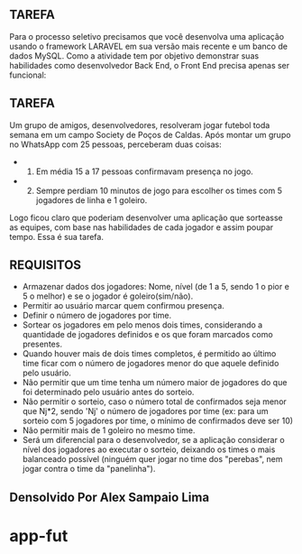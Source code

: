 

## TAREFA

Para o processo seletivo precisamos que você desenvolva uma aplicação usando o framework LARAVEL
em sua versão mais recente e um banco de dados MySQL.
Como a atividade tem por objetivo demonstrar suas habilidades como desenvolvedor Back End, o Front End
precisa apenas ser funcional:

## TAREFA

Um grupo de amigos, desenvolvedores, resolveram jogar futebol toda semana em um campo Society de
Poços de Caldas.
Após montar um grupo no WhatsApp com 25 pessoas, perceberam duas coisas:
- 1. Em média 15 a 17 pessoas confirmavam presença no jogo.
- 2. Sempre perdiam 10 minutos de jogo para escolher os times com 5 jogadores de linha e 1 goleiro.

Logo ficou claro que poderiam desenvolver uma aplicação que sorteasse as equipes, com base nas
habilidades de cada jogador e assim poupar tempo.
Essa é sua tarefa.

## REQUISITOS


- Armazenar dados dos jogadores: Nome, nível (de 1 a 5, sendo 1 o pior e 5 o melhor) e se o jogador é goleiro(sim/não).
- Permitir ao usuário marcar quem confirmou presença.
- Definir o número de jogadores por time.
- Sortear os jogadores em pelo menos dois times, considerando a quantidade de jogadores definidos e os que foram marcados como presentes.
- Quando houver mais de dois times completos, é permitido ao último time ficar com o número de jogadores menor do que aquele definido pelo usuário.
- Não permitir que um time tenha um número maior de jogadores do que foi determinado pelo usuário antes do sorteio.
- Não permitir o sorteio, caso o número total de confirmados seja menor que Nj*2, sendo 'Nj' o número de jogadores por time (ex: para um sorteio com 5 jogadores por time, o mínimo de confirmados deve ser 10)
- Não permitir mais de 1 goleiro no mesmo time.
- Será um diferencial para o desenvolvedor, se a aplicação considerar o nível dos jogadores ao executar o sorteio, deixando os times o mais balanceado possível (ninguém quer jogar no time dos "perebas", nem jogar contra o time da "panelinha").

## Densolvido Por Alex Sampaio Lima

# app-fut

